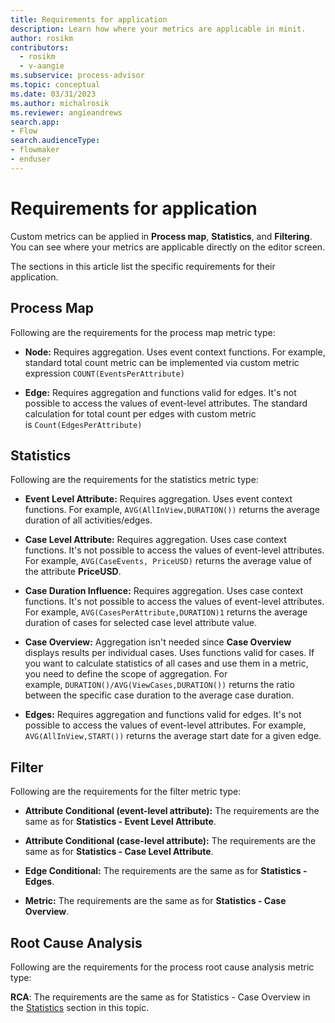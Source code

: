 ```yaml
---
title: Requirements for application
description: Learn how where your metrics are applicable in minit.
author: rosikm
contributors:
  - rosikm
  - v-aangie
ms.subservice: process-advisor
ms.topic: conceptual
ms.date: 03/31/2023
ms.author: michalrosik
ms.reviewer: angieandrews
search.app:
- Flow
search.audienceType:
- flowmaker
- enduser
---
```


# Requirements for application

Custom metrics can be applied in **Process map**, **Statistics**, and **Filtering**. You can see where your metrics are applicable directly on the editor screen.

The sections in this article list the specific requirements for their application.

## Process Map

Following are the requirements for the process map metric type:

- **Node:** Requires aggregation. Uses event context functions. For example, standard total count metric can be implemented via custom metric expression `COUNT(EventsPerAttribute)`

- **Edge:** Requires aggregation and functions valid for edges. It's not possible to access the values of event-level attributes. The standard calculation for total count per edges with custom metric is `Count(EdgesPerAttribute)`

## Statistics

Following are the requirements for the statistics metric type:

- **Event Level Attribute:** Requires aggregation. Uses event context functions. For example, `AVG(AllInView,DURATION())` returns the average duration of all activities/edges.

- **Case Level Attribute:** Requires aggregation. Uses case context functions. It's not possible to access the values of event-level attributes. For example, `AVG(CaseEvents, PriceUSD)` returns the average value of the attribute **PriceUSD**.

- **Case Duration Influence:** Requires aggregation. Uses case context functions. It's not possible to access the values of event-level attributes. For example, `AVG(CasesPerAttribute,DURATION)1` returns the average duration of cases for selected case level attribute value.

- **Case Overview:** Aggregation isn't needed since  **Case Overview** displays results per individual cases. Uses functions valid for cases. If you want to calculate statistics of all cases and use them in a metric, you need to define the scope of aggregation. For example, `DURATION()/AVG(ViewCases,DURATION())` returns the ratio between the specific case duration to the average case duration.

- **Edges:** Requires aggregation and functions valid for edges. It's not possible to access the values of event-level attributes. For example, `AVG(AllInView,START())` returns the average start date for a given edge.

## Filter

Following are the requirements for the filter metric type:

- **Attribute Conditional (event-level attribute):** The requirements are the same as for **Statistics - Event Level Attribute**.

- **Attribute Conditional (case-level attribute):** The requirements are the same as for **Statistics - Case Level Attribute**.

- **Edge Conditional:** The requirements are the same as for **Statistics - Edges**.

- **Metric:** The requirements are the same as for **Statistics - Case Overview**.

## Root Cause Analysis

Following are the requirements for the process root cause analysis metric type:

**RCA**: The requirements are the same as for Statistics - Case Overview in the [Statistics](#statistics) section in this topic.

